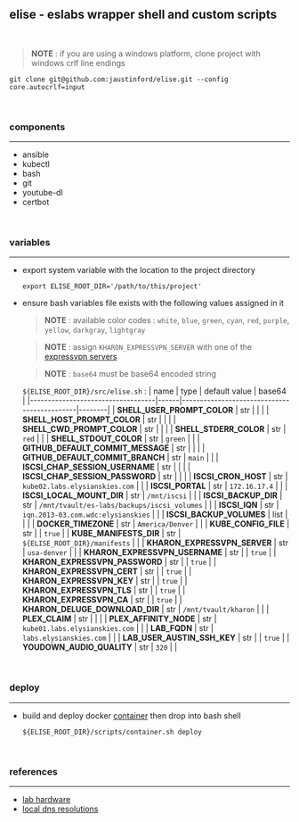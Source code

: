 ## elise - eslabs wrapper shell and custom scripts
<br />

> **NOTE** : if you are using a windows platform, clone project with windows crlf line endings
```
git clone git@github.com:jaustinford/elise.git --config core.autocrlf=input
```

<br />

### components
---

- ansible
- kubectl
- bash
- git
- youtube-dl
- certbot

<br />

### variables
---

- export system variable with the location to the project directory
    ```
    export ELISE_ROOT_DIR='/path/to/this/project'
    ```

- ensure bash variables file exists with the following values assigned in it
    > **NOTE** : available color codes : `white`, `blue`, `green`, `cyan`, `red`, `purple`, `yellow`, `darkgray`, `lightgray`

    > **NOTE** : assign `KHARON_EXPRESSVPN_SERVER` with one of the [expressvpn servers](https://github.com/jaustinford/elise/blob/main/files/expressvpn_servers.txt)

    > **NOTE** : `base64` must be base64 encoded string

    `${ELISE_ROOT_DIR}/src/elise.sh` :
    | name                              | type | default value                               | base64 |
    |-----------------------------------|------|---------------------------------------------|--------|
    | **SHELL_USER_PROMPT_COLOR**       | str  |                                             |        |
    | **SHELL_HOST_PROMPT_COLOR**       | str  |                                             |        |
    | **SHELL_CWD_PROMPT_COLOR**        | str  |                                             |        |
    | **SHELL_STDERR_COLOR**            | str  | `red`                                       |        |
    | **SHELL_STDOUT_COLOR**            | str  | `green`                                     |        |
    | **GITHUB_DEFAULT_COMMIT_MESSAGE** | str  |                                             |        |
    | **GITHUB_DEFAULT_COMMIT_BRANCH**  | str  | `main`                                      |        |
    | **ISCSI_CHAP_SESSION_USERNAME**   | str  |                                             |        |
    | **ISCSI_CHAP_SESSION_PASSWORD**   | str  |                                             |        |
    | **ISCSI_CRON_HOST**               | str  | `kube02.labs.elysianskies.com`              |        |
    | **ISCSI_PORTAL**                  | str  | `172.16.17.4`                               |        |
    | **ISCSI_LOCAL_MOUNT_DIR**         | str  | `/mnt/iscsi`                                |        |
    | **ISCSI_BACKUP_DIR**              | str  | `/mnt/tvault/es-labs/backups/iscsi_volumes` |        |
    | **ISCSI_IQN**                     | str  | `iqn.2013-03.com.wdc:elysianskies`          |        |
    | **ISCSI_BACKUP_VOLUMES**          | list |                                             |        |
    | **DOCKER_TIMEZONE**               | str  | `America/Denver`                            |        |
    | **KUBE_CONFIG_FILE**              | str  |                                             | `true` |
    | **KUBE_MANIFESTS_DIR**            | str  | `${ELISE_ROOT_DIR}/manifests`               |        |
    | **KHARON_EXPRESSVPN_SERVER**      | str  | `usa-denver`                                |        |
    | **KHARON_EXPRESSVPN_USERNAME**    | str  |                                             | `true` |
    | **KHARON_EXPRESSVPN_PASSWORD**    | str  |                                             | `true` |
    | **KHARON_EXPRESSVPN_CERT**        | str  |                                             | `true` |
    | **KHARON_EXPRESSVPN_KEY**         | str  |                                             | `true` |
    | **KHARON_EXPRESSVPN_TLS**         | str  |                                             | `true` |
    | **KHARON_EXPRESSVPN_CA**          | str  |                                             | `true` |
    | **KHARON_DELUGE_DOWNLOAD_DIR**    | str  | `/mnt/tvault/kharon`                        |        |
    | **PLEX_CLAIM**                    | str  |                                             |        |
    | **PLEX_AFFINITY_NODE**            | str  | `kube01.labs.elysianskies.com`              |        |
    | **LAB_FQDN**                      | str  | `labs.elysianskies.com`                     |        |
    | **LAB_USER_AUSTIN_SSH_KEY**       | str  |                                             | `true` |
    | **YOUDOWN_AUDIO_QUALITY**         | str  | `320`                                       |        |

<br />

### deploy
---

- build and deploy docker [container](https://github.com/jaustinford/elise/blob/main/scripts/container.sh) then drop into bash shell
    ```
    ${ELISE_ROOT_DIR}/scripts/container.sh deploy
    ```

<br />

### references
---
- [lab hardware](https://github.com/jaustinford/elise/blob/main/files/docs/hardware.md)
- [local dns resolutions](https://github.com/jaustinford/elise/blob/main/files/pihole/custom.list)
